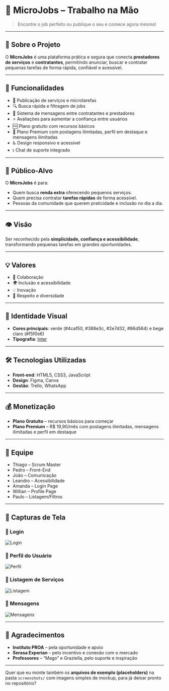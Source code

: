 # 📱 MicroJobs – Trabalho na Mão

> Encontre o job perfeito ou publique o seu e comece agora mesmo!

---

## 🌟 Sobre o Projeto

O **MicroJobs** é uma plataforma prática e segura que conecta **prestadores de serviços** e **contratantes**, permitindo anunciar, buscar e contratar pequenas tarefas de forma rápida, confiável e acessível.

---

## 🚀 Funcionalidades

* 📌 Publicação de serviços e microtarefas
* 🔍 Busca rápida e filtragem de jobs
* 💬 Sistema de mensagens entre contratantes e prestadores
* ⭐ Avaliações para aumentar a confiança entre usuários
* 🆓 Plano gratuito com recursos básicos
* 💎 Plano Premium com postagens ilimitadas, perfil em destaque e mensagens ilimitadas
* ♿ Design responsivo e acessível
* 📞 Chat de suporte integrado

---

## 🎯 Público-Alvo

O **MicroJobs** é para:

* Quem busca **renda extra** oferecendo pequenos serviços.
* Quem precisa contratar **tarefas rápidas** de forma acessível.
* Pessoas da comunidade que querem praticidade e inclusão no dia a dia.

---

## 👁️ Visão

Ser reconhecido pela **simplicidade, confiança e acessibilidade**, transformando pequenas tarefas em grandes oportunidades.

---

## 💡 Valores

* 🤝 Colaboração
* 🌍 Inclusão e acessibilidade
* 💡 Inovação
* 🙌 Respeito e diversidade

---

## 🎨 Identidade Visual

* **Cores principais**: verde (#4caf50, #388e3c, #2e7d32, #86d564) e bege claro (#f5f0e6)
* **Tipografia**: [Inter](https://fonts.google.com/specimen/Inter)

---

## 🛠️ Tecnologias Utilizadas

* **Front-end**: HTML5, CSS3, JavaScript
* **Design**: Figma, Canva
* **Gestão**: Trello, WhatsApp

---

## 💰 Monetização

* **Plano Gratuito** – recursos básicos para começar
* **Plano Premium** – R$ 19,90/mês com postagens ilimitadas, mensagens ilimitadas e perfil em destaque

---

## 👥 Equipe

* Thiago – Scrum Master
* Pedro – Front-End
* João – Comunicação
* Leandro – Acessibilidade
* Amanda – Login Page
* Willian – Profile Page
* Paulo – Listagem/Filtros

---

## 📸 Capturas de Tela

### 🔑 Login

![Login](screenshots/login.png)

### 👤 Perfil do Usuário

![Perfil](screenshots/profile.png)

### 📌 Listagem de Serviços

![Listagem](screenshots/listagem.png)

### 💬 Mensagens

![Mensagens](screenshots/mensagens.png)

---

## 🙏 Agradecimentos

* **Instituto PROA** – pela oportunidade e apoio
* **Serasa Experian** – pelo incentivo e conexão com o mercado
* **Professores** – “Mago” e Graziella, pelo suporte e inspiração

---

Quer que eu monte também os **arquivos de exemplo (placeholders)** na pasta `screenshots/` com imagens simples de mockup, para já deixar pronto no repositório?
